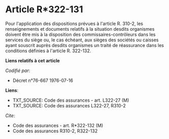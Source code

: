 # Article R*322-131

Pour l'application des dispositions prévues à l'article R. 310-2, les renseignements et documents relatifs à la situation
desdits organismes doivent être mis à la disposition des commissaires-contrôleurs dans les services du siège ou, le cas
échéant, aux sièges des sociétés ou caisses ayant souscrit auprès desdits organismes un traité de réassurance dans les
conditions définies à l'article R. 322-132.

**Liens relatifs à cet article**

_Codifié par_:

  - Décret n°76-667 1976-07-16

**Liens**:

  - TXT_SOURCE: Code des assurances - art. L322-27 (M)
  - TXT_SOURCE: Code des assurances L322-27, R310-2

_Cite_:

  - Code des assurances - art. R*322-132 (M)
  - Code des assurances R310-2, R322-132
